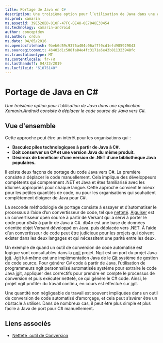 ```yaml
---
title: Portage de Java en C#
description: Une troisième option pour l’utilisation de Java dans une application Xamarin.Android consiste à déplacer le code source de Java vers C#.
ms.prod: xamarin
ms.assetid: 39E528BD-010F-47FC-BE48-8E7848E30454
ms.technology: xamarin-android
author: conceptdev
ms.author: crdun
ms.date: 04/05/2016
ms.openlocfilehash: 9beb6d59c9376a404c06af7f0cd1efd985929843
ms.sourcegitcommit: 4b402d1c508fa84e4fc3171a6e43b811323948fc
ms.translationtype: MT
ms.contentlocale: fr-FR
ms.lasthandoff: 04/23/2019
ms.locfileid: "61075140"
---
```

# <a name="porting-java-to-c"></a>Portage de Java en C#

_Une troisième option pour l’utilisation de Java dans une application Xamarin.Android consiste à déplacer le code source de Java vers C#._

## <a name="overview"></a>Vue d'ensemble

Cette approche peut être un intérêt pour les organisations qui :

-  **Basculez piles technologiques à partir de Java à C#.**
-  **Doit conserver un C# et une version Java du même produit.**
-  **Désireux de bénéficier d’une version de .NET d’une bibliothèque Java populaires.**


Il existe deux façons de portage du code Java vers C#. La première consiste à déplacer le code manuellement. Cela implique des développeurs compétents qui comprennent .NET et Java et êtes familiarisé avec les idiomes appropriés pour chaque langue. Cette approche convient le mieux pour les petites quantités de code, ou pour les organisations qui souhaitent complètement éloigner de Java pour C#.

La seconde méthodologie de portage consiste à essayer et d’automatiser le processus à l’aide d’un convertisseur de code, tel que [netteté](https://github.com/mono/sharpen). [Aiguiser](https://github.com/mono/sharpen) est un convertisseur open source à partir de Versant qui a servi à porter le code pour *db4o* à partir de Java à C#. db4o est une base de données orientée objet Versant développé en Java, puis déplacée vers .NET. À l’aide d’un convertisseur de code peut être judicieux pour les projets qui doivent exister dans les deux langages et qui nécessitent une parité entre les deux.

Un exemple de quand un outil de conversion de code automatisé est logique sont consultables dans la [ngit](https://github.com/mono/ngit) projet.
Ngit est un port du projet Java [jgit](http://eclipse.org/).
Jgit lui-même est une implémentation Java de le [Git](http://git-scm.com/) système de gestion de code source. Pour générer C# code à partir de Java, l’utilisation de programmeurs ngit personnalisé automatisée système pour extraire le code Java jgit, appliquer des correctifs pour prendre en compte le processus de conversion et puis exécuter netteté, ce qui génère le C# code. Ainsi, le projet ngit profiter du travail continu, en cours est effectué sur jgit.

Une quantité non négligeable de travail est souvent impliquées dans un outil de conversion de code automatisé d’amorçage, et cela peut s’avérer être un obstacle à utiliser. Dans de nombreux cas, il peut être plus simple et plus facile à Java de port pour C# manuellement.



## <a name="related-links"></a>Liens associés

- [Netteté, outil de Conversion](https://github.com/mono/sharpen)
